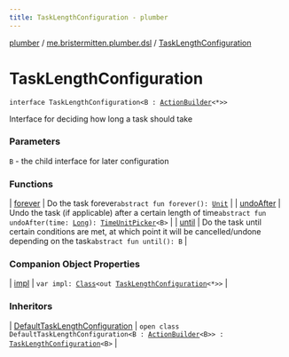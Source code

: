 ```yaml
---
title: TaskLengthConfiguration - plumber
---
```


[plumber](../../index.html) / [me.bristermitten.plumber.dsl](../index.html) / [TaskLengthConfiguration](./index.html)

# TaskLengthConfiguration

`interface TaskLengthConfiguration<B : `[`ActionBuilder`](../-action-builder/index.html)`<*>>`

Interface for deciding how long a task should take

### Parameters

`B` - the child interface for later configuration

### Functions

| [forever](forever.html) | Do the task forever`abstract fun forever(): `[`Unit`](https://kotlinlang.org/api/latest/jvm/stdlib/kotlin/-unit/index.html) |
| [undoAfter](undo-after.html) | Undo the task (if applicable) after a certain length of time`abstract fun undoAfter(time: `[`Long`](https://kotlinlang.org/api/latest/jvm/stdlib/kotlin/-long/index.html)`): `[`TimeUnitPicker`](../../me.bristermitten.plumber.scheduling.timings/-time-unit-picker/index.html)`<B>` |
| [until](until.html) | Do the task until certain conditions are met, at which point it will be cancelled/undone depending on the task`abstract fun until(): B` |

### Companion Object Properties

| [impl](impl.html) | `var impl: `[`Class`](https://docs.oracle.com/javase/6/docs/api/java/lang/Class.html)`<out `[`TaskLengthConfiguration`](./index.html)`<*>>` |

### Inheritors

| [DefaultTaskLengthConfiguration](../../me.bristermitten.plumber.dsl.implementation/-default-task-length-configuration/index.html) | `open class DefaultTaskLengthConfiguration<B : `[`ActionBuilder`](../-action-builder/index.html)`<B>> : `[`TaskLengthConfiguration`](./index.html)`<B>` |

